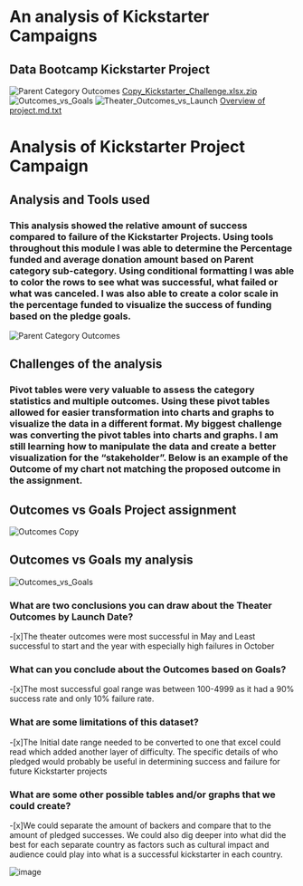 # An analysis of Kickstarter Campaigns
Data Bootcamp Kickstarter Project
---
![Parent Category Outcomes](https://user-images.githubusercontent.com/100393032/162551663-b1622974-2b7a-4b10-851e-2dd72a28959d.png)
[Copy_Kickstarter_Challenge.xlsx.zip](https://github.com/PeterV84/Kickstarter-Project/files/8459931/Copy_Kickstarter_Challenge.xlsx.zip)
![Outcomes_vs_Goals](https://user-images.githubusercontent.com/100393032/162640373-f1775a0b-2552-40c9-a78e-f50f0509f248.png)
![Theater_Outcomes_vs_Launch](https://user-images.githubusercontent.com/100393032/162640378-2415312b-db54-407a-bff1-813ea392d0c8.png)
[Overview of project.md.txt](https://github.com/PeterV84/Kickstarter-Project/files/8459935/Overview.of.project.md.txt)
# Analysis of Kickstarter Project Campaign

## Analysis and Tools used

### This analysis showed the relative amount of success compared to failure of the Kickstarter Projects. Using tools throughout this module I was able to determine the Percentage funded and average donation amount based on Parent category sub-category. Using conditional formatting I was able to color the rows to see what was successful, what failed or what was canceled. I was also able to create a color scale in the percentage funded to visualize the success of funding based on the pledge goals.

![Parent Category Outcomes](https://user-images.githubusercontent.com/100393032/162640442-829f1951-2250-4789-b8a7-1abd0805c032.png)

## Challenges of the analysis

### Pivot tables were very valuable to assess the category statistics and multiple outcomes. Using these pivot tables allowed for easier transformation into charts and graphs to visualize the data in a different format. My biggest challenge was converting the pivot tables into charts and graphs. I am still learning how to manipulate the data and create a better visualization for the “stakeholder”. Below is an example of the Outcome of my chart not matching the proposed outcome in the assignment.

## Outcomes vs Goals Project assignment
![Outcomes Copy](https://user-images.githubusercontent.com/100393032/162640486-80c883f0-6c67-42bd-88bc-9cd3b3995636.png)

## Outcomes vs Goals my analysis
![Outcomes_vs_Goals](https://user-images.githubusercontent.com/100393032/162640463-0cf662ee-35e7-4bfe-9489-78d256b28832.png)


### What are two conclusions you can draw about the Theater Outcomes by Launch Date?
-[x]The theater outcomes were most successful in May and Least successful to start and the year with especially high failures in October
### What can you conclude about the Outcomes based on Goals?
-[x]The most successful goal range was between 100-4999 as it had a 90% success rate and only 10% failure rate.
### What are some limitations of this dataset?
-[x]The Initial date range needed to be converted to one that excel could read which added another layer of difficulty. The specific details of who pledged would probably be useful in determining success and failure for future Kickstarter projects
### What are some other possible tables and/or graphs that we could create?
-[x]We could separate the amount of backers and compare that to the amount of pledged successes. We could also dig deeper into what did the best for each separate country as factors such as cultural impact and audience could play into what is a successful kickstarter in each country.

![image](https://user-images.githubusercontent.com/100393032/162640428-450bcf15-e162-4a98-9719-aad0efdada79.png)
